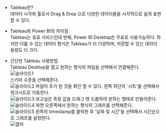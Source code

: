 * Tableau란?  
    데이터 시각화 툴로서 Drag & Drop 으로 다양한 데이터들을 시각적으로 쉽게 표현할 수 있다.  

* Tableau와 Power BI의 차이점  
Tableau는 유료 서비스인데 반해, Power BI Desktop은 무료로 사용가능하다. 하지만 다룰 수 있는 데이터 형식은 Tableau가 더 다양하며, 저장할 수 있는 데이터 용량도 더 크다.  

* 간단한 Tableau 사용방법  
Tableau Desktop을 열고 원하는 형식의 파일을 선택해서 연결해준다.  
![슬라이드1](https://user-images.githubusercontent.com/49367190/63007221-32166100-bebb-11e9-9b29-ee4517ef380b.JPG)  
스키마 수준을 선택해준다.  
![슬라이드2](https://user-images.githubusercontent.com/49367190/63007222-32aef780-bebb-11e9-809f-2f8a6bc618a6.JPG)
파일이 추가 된 것을 확인 할 수 있다. 왼쪽 하단의 '시트'를 선택해서 워크시트로 이동한다.    
![슬라이드3](https://user-images.githubusercontent.com/49367190/63007223-32aef780-bebb-11e9-9918-c528caee0db6.JPG)
보고싶은 측정 값을 드래그 앤 드롭하여 원하는 형태로 만들어준다.  
![슬라이드4](https://user-images.githubusercontent.com/49367190/63007224-32aef780-bebb-11e9-922d-342acc092e3c.JPG)
화면 오른쪽에서 원하는 형식의 그래프를 선택해준다.  
![슬라이드5](https://user-images.githubusercontent.com/49367190/63007225-33478e00-bebb-11e9-99b7-e0ffee22a186.JPG)
왼쪽의 timestamp를 클릭한 후 '날짜 및 시간'을 선택해서 시간순으로 그래프를 설정한다.  
![캡처](https://user-images.githubusercontent.com/49367190/63406065-b325a900-c423-11e9-8258-40aa1388be48.JPG)
